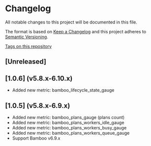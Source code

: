 # Changelog

All notable changes to this project will be documented in this file.

The format is based on [Keep a Changelog](http://keepachangelog.com/en/1.0.0/)
and this project adheres to [Semantic Versioning](http://semver.org/spec/v2.0.0.html).

[Tags on this repository](https://github.com/AndreyVMarkelov/bamboo-prometheus-exporter/releases)

## [Unreleased]

## [1.0.6] (v5.8.x-6.10.x)

- Added new metric: bamboo_lifecycle_state_gauge

## [1.0.5] (v5.8.x-6.9.x)

- Added new metric: bamboo_plans_gauge (plans count)
- Added new metric: bamboo_plans_workers_idle_gauge
- Added new metric: bamboo_plans_workers_busy_gauge
- Added new metric: bamboo_plans_workers_queue_gauge
- Support Bamboo v6.9.x
